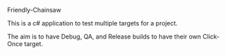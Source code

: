 Friendly-Chainsaw



This is a c# application to test multiple targets for a project.



The aim is to have Debug, QA, and Release builds to have their own Click-Once target.